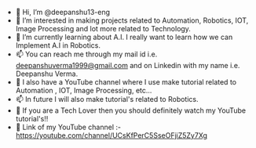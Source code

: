 - 👋 Hi, I’m @deepanshu13-eng
- 👀 I’m interested in making projects related to Automation, Robotics, IOT, Image Processing and lot more related to Technology.
- 🌱 I’m currently learning about A.I. I really want to learn how we can Implement A.I in Robotics.
- 📫 You can reach me through my mail id i.e. deepanshuverma1999@gmail.com and on Linkedin with my name i.e. Deepanshu Verma.
- 🌱 I also have a YouTube channel where I use make tutorial related to Automation , IOT, Image Processing, etc...
- 📫 In future I will also make tutorial's related to Robotics.
- 🌱 If you are a Tech Lover then you should definitely watch my YouTube tutorial's!!
- 🌱 Link of my YouTube channel :- https://youtube.com/channel/UCsKfPerC5SseOFjiZ5Zy7Xg


